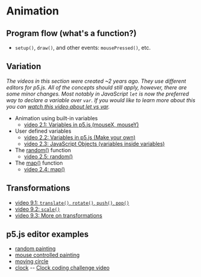 # Animation

## Program flow (what's a function?)
* `setup()`, `draw()`, and other events: `mousePressed()`, etc.

## Variation

*The videos in this section were created ~2 years ago. They use different editors for p5.js. All of the concepts should still apply, however, there are some minor changes. Most notably in JavaScript `let` is now the preferred way to declare a variable over `var`. If you would like to learn more about this you can [watch this video about let vs var](https://youtu.be/q8SHaDQdul0).*

* Animation using built-in variables
  * [video 2.1: Variables in p5.js (mouseX, mouseY)](https://www.youtube.com/watch?v=RnS0YNuLfQQ&list=PLRqwX-V7Uu6Zy51Q-x9tMWIv9cueOFTFA&index=5)
* User defined variables
  * [video 2.2: Variables in p5.js (Make your own)](https://www.youtube.com/watch?v=Bn_B3T_Vbxs&list=PLRqwX-V7Uu6Zy51Q-x9tMWIv9cueOFTFA&index=6)
  * [video 2.3: JavaScript Objects (variables inside variables)](https://www.youtube.com/watch?v=-e5h4IGKZRY&list=PLRqwX-V7Uu6Zy51Q-x9tMWIv9cueOFTFA&index=7)
* The [random()](http://p5js.org/reference/#/p5/random) function
  * [video 2.5: random()](https://www.youtube.com/watch?v=nfmV2kuQKwA&list=PLRqwX-V7Uu6Zy51Q-x9tMWIv9cueOFTFA&index=9)
* The [map()](http://p5js.org/reference/#/p5/map) function
  * [video 2.4: map()](https://www.youtube.com/watch?v=nicMAoW6u1g&list=PLRqwX-V7Uu6Zy51Q-x9tMWIv9cueOFTFA&index=8)
  
## Transformations
* [video 9.1: `translate()`, `rotate()`, `push()`, `pop()`](https://youtu.be/o9sgjuh-CBM)
* [video 9.2: `scale()`](https://youtu.be/pkHZTWOoTLM)
* [video 9.3: More on transformations](https://youtu.be/IVMvq9rd8dA)

## p5.js editor examples
* [random painting](https://editor.p5js.org/projects/HJg8jfcT3)
* [mouse controlled painting](https://editor.p5js.org/projects/r1JeQqa3)
* [moving circle](https://editor.p5js.org/projects/Bymv7ca2)
* [clock](https://editor.p5js.org/icm/sketches/ryYueiWu7) -- [Clock coding challenge video](https://youtu.be/E4RyStef-gY)

